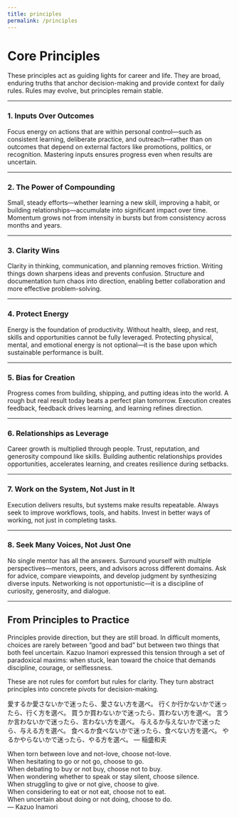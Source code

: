 ```yaml
---
title: principles
permalink: /principles
---
```


# Core Principles

These principles act as guiding lights for career and life. They are broad, enduring truths that anchor decision-making and provide context for daily rules. Rules may evolve, but principles remain stable.

---

### 1. **Inputs Over Outcomes**

Focus energy on actions that are within personal control—such as consistent learning, deliberate practice, and outreach—rather than on outcomes that depend on external factors like promotions, politics, or recognition. Mastering inputs ensures progress even when results are uncertain.

---

### 2. **The Power of Compounding**

Small, steady efforts—whether learning a new skill, improving a habit, or building relationships—accumulate into significant impact over time. Momentum grows not from intensity in bursts but from consistency across months and years.

---

### 3. **Clarity Wins**

Clarity in thinking, communication, and planning removes friction. Writing things down sharpens ideas and prevents confusion. Structure and documentation turn chaos into direction, enabling better collaboration and more effective problem-solving.

---

### 4. **Protect Energy**

Energy is the foundation of productivity. Without health, sleep, and rest, skills and opportunities cannot be fully leveraged. Protecting physical, mental, and emotional energy is not optional—it is the base upon which sustainable performance is built.

---

### 5. **Bias for Creation**

Progress comes from building, shipping, and putting ideas into the world. A rough but real result today beats a perfect plan tomorrow. Execution creates feedback, feedback drives learning, and learning refines direction.

---

### 6. **Relationships as Leverage**

Career growth is multiplied through people. Trust, reputation, and generosity compound like skills. Building authentic relationships provides opportunities, accelerates learning, and creates resilience during setbacks.

---

### 7. **Work on the System, Not Just in It**

Execution delivers results, but systems make results repeatable. Always seek to improve workflows, tools, and habits. Invest in better ways of working, not just in completing tasks.

---

### 8. **Seek Many Voices, Not Just One**

No single mentor has all the answers. Surround yourself with multiple perspectives—mentors, peers, and advisors across different domains. Ask for advice, compare viewpoints, and develop judgment by synthesizing diverse inputs. Networking is not opportunistic—it is a discipline of curiosity, generosity, and dialogue.

---

## From Principles to Practice

Principles provide direction, but they are still broad. In difficult moments, choices are rarely between “good and bad” but between two things that both feel uncertain. Kazuo Inamori expressed this tension through a set of paradoxical maxims: when stuck, lean toward the choice that demands discipline, courage, or selflessness.

These are not rules for comfort but rules for clarity. They turn abstract principles into concrete pivots for decision-making.

愛するか愛さないかで迷ったら、愛さない方を選べ。
行くか行かないかで迷ったら、行く方を選べ。
買うか買わないかで迷ったら、買わない方を選べ。
言うか言わないかで迷ったら、言わない方を選べ。
与えるか与えないかで迷ったら、与える方を選べ。
食べるか食べないかで迷ったら、食べない方を選べ。
やるかやらないかで迷ったら、やる方を選べ。
— 稲盛和夫

When torn between love and not-love, choose not-love.  
When hesitating to go or not go, choose to go.  
When debating to buy or not buy, choose not to buy.  
When wondering whether to speak or stay silent, choose silence.  
When struggling to give or not give, choose to give.  
When considering to eat or not eat, choose not to eat.  
When uncertain about doing or not doing, choose to do.  
— Kazuo Inamori
